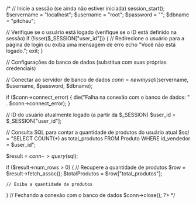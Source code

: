 
/*
// Inicie a sessão (se ainda não estiver iniciada)
session_start();
$servername = "localhost";
$username = "root";
$password = "";
$dbname = "pitchau";

// Verifique se o usuário está logado (verifique se o ID está definido na sessão)
if (!isset($_SESSION["user_id"])) {
    // Redirecione o usuário para a página de login ou exiba uma mensagem de erro
    echo "Você não está logado.";
    exit;
}

// Configurações do banco de dados (substitua com suas próprias credenciais)

// Conectar ao servidor de banco de dados
$conn = new mysqli($servername, $username, $password, $dbname);

if ($conn->connect_error) {
    die("Falha na conexão com o banco de dados: " . $conn->connect_error);
}

// ID do usuário atualmente logado (a partir da $_SESSION)
$user_id = $_SESSION["user_id"];

// Consulta SQL para contar a quantidade de produtos do usuário atual
$sql = "SELECT COUNT(*) as total_produtos FROM Produto WHERE id_vendedor = $user_id";

$result = $conn->query($sql);

if ($result->num_rows > 0) {
    // Recupere a quantidade de produtos
    $row = $result->fetch_assoc();
    $totalProdutos = $row["total_produtos"];
    
    // Exiba a quantidade de produtos
    
} 
// Fechando a conexão com o banco de dados
$conn->close();
?>
*/